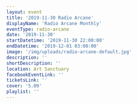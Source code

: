 ```yaml
---
layout: event
title: '2019-11-30 Radio Arcane'
displayName: 'Radio Arcane Monthly'
eventType: radio-arcane
date: '2019-11-30'
startDatetime: '2019-11-30 22:00:00'
endDatetime: '2019-12-01 03:00:00'
image: '/img/uploads/radio-arcane-default.jpg'
description: ''
shortDescription: ''
location: Art Sanctuary
facebookEventLink: ''
ticketsLink: ''
cover: '5.00'
playlist: ''
---
```

